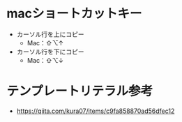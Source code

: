# macショートカットキー
- カーソル行を上にコピー
    - Mac：⇧⌥↑
- カーソル行を下にコピー
    - Mac：⇧⌥↓

# テンプレートリテラル参考
- https://qiita.com/kura07/items/c9fa858870ad56dfec12

